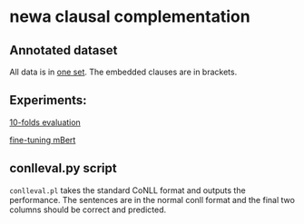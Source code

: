 # newa clausal complementation

## Annotated dataset

All data is in [one set](https://github.com/boruizhang/newa/blob/master/for_ml/k_folds/all.txt).
The embedded clauses are in brackets.

## Experiments:

[10-folds evaluation](https://github.com/boruizhang/newa/blob/master/for_ml/k_folds/newa_nerda_10folds.ipynb)

[fine-tuning mBert](https://github.com/boruizhang/newa/blob/master/for_ml/newa_nerda_IOBCP.ipynb)

## conlleval.py script

`conlleval.pl` takes the standard CoNLL
format and outputs the performance.  The sentences are in the normal
conll format and the final two columns should be correct and predicted.
